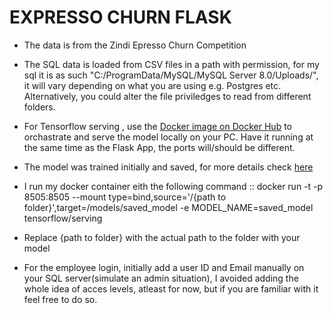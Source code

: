 # EXPRESSO CHURN FLASK

- The data is from the Zindi Epresso Churn Competition

- The SQL data is loaded from CSV files in a path with permission, for my sql it is as such "C:/ProgramData/MySQL/MySQL Server 8.0/Uploads/", it will vary depending on what you are using e.g. Postgres etc. Alternatively, you could alter the file priviledges to read from different folders.

- For Tensorflow serving , use the [Docker image on Docker Hub](https://hub.docker.com/r/tensorflow/serving) to orchastrate and serve the model locally on your PC. Have it running at the same time as the Flask App, the ports will/should be different.
- The model was trained initially and saved, for more details check [here](https://github.com/AsetaShadrach/Expresso-Churn-Prediction/blob/main/Expresso%20Churn%20Pred%20with%20TF%20Functional%20API.ipynb)
- I run my docker container eith the following command :: 
docker run -t -p 8505:8505 --mount type=bind,source='/{path to folder}',target=/models/saved_model -e MODEL_NAME=saved_model tensorflow/serving
- Replace {path to folder} with the actual path to the folder with your model


- For the employee login, initially add a user ID and Email manually on your SQL server(simulate an admin situation), I avoided adding the whole idea of acces levels, atleast for now, but if you are familiar with it feel free to do so.

